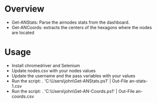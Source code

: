 # Overview
- Get-ANStats: Parse the airnodes stats from the dashboard.
- Get-ANCoords: extracts the centers of the hexagons where the nodes are located

# Usage
- Install chromedriver and Selenium
- Update nodes.csv with your nodes values
- Update the username and the pass variables with your values
- Run the script: . 'C:\Users\john\Get-ANStats.ps1' | Out-File an-stats-1.csv
- Run the script: . 'C:\Users\john\Get-AN-Coords.ps1' | Out-File an-coords.csv
